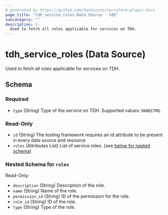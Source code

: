 ```yaml
---
# generated by https://github.com/hashicorp/terraform-plugin-docs
page_title: "tdh_service_roles Data Source - tdh"
subcategory: ""
description: |-
  Used to fetch all roles applicable for services on TDH.
---
```


# tdh_service_roles (Data Source)

Used to fetch all roles applicable for services on TDH.



<!-- schema generated by tfplugindocs -->
## Schema

### Required

- `type` (String) Type of the service on TDH. Supported values: `RABBITMQ`.

### Read-Only

- `id` (String) The testing framework requires an id attribute to be present in every data source and resource
- `roles` (Attributes List) List of service roles. (see [below for nested schema](#nestedatt--roles))

<a id="nestedatt--roles"></a>
### Nested Schema for `roles`

Read-Only:

- `description` (String) Description of the role.
- `name` (String) Name of the role.
- `permission_id` (String) ID of the permission for the role.
- `role_id` (String) ID of the role.
- `type` (String) Type of the role.


